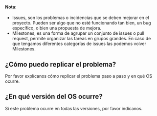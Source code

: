 #### Nota:
- Issues, son los problemas o incidencias que se deben mejorar en el proyecto. Pueden ser algo que no esté funcionando tan bien, un bug específico, o bien una propuesta de mejora.
- Milestones, es una forma de agrupar un conjunto de issues o pull request, permite organizar las tareas en grupos grandes. En caso de que tengamos diferentes categorías de issues las podemos volver Milestones.

## ¿Cómo puedo replicar el problema?
Por favor explícanos cómo replicar el problema paso a paso y en qué OS ocurre.

## ¿En qué versión del OS ocurre?
Si este problema ocurre en todas las versiones, por favor indícanos.
